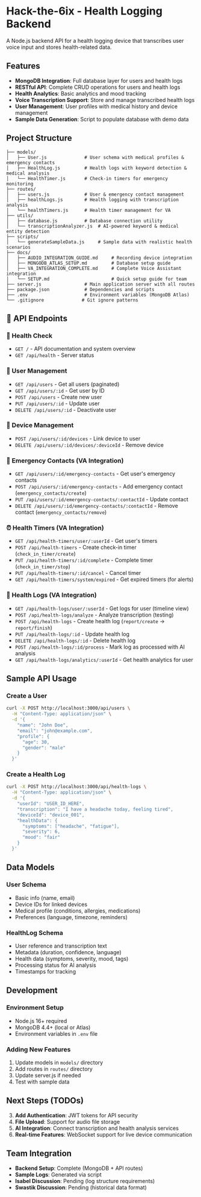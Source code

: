 # Hack-the-6ix - Health Logging Backend

A Node.js backend API for a health logging device that transcribes user voice input and stores health-related data.

## Features

- **MongoDB Integration**: Full database layer for users and health logs
- **RESTful API**: Complete CRUD operations for users and health logs  
- **Health Analytics**: Basic analytics and mood tracking
- **Voice Transcription Support**: Store and manage transcribed health logs
- **User Management**: User profiles with medical history and device management
- **Sample Data Generation**: Script to populate database with demo data

## Project Structure

```
├── models/
│   ├── User.js              # User schema with medical profiles & emergency contacts
│   ├── HealthLog.js         # Health logs with keyword detection & medical analysis  
│   └── HealthTimer.js       # Check-in timers for emergency monitoring
├── routes/
│   ├── users.js             # User & emergency contact management
│   ├── healthLogs.js        # Health logging with transcription analysis
│   └── healthTimers.js      # Health timer management for VA
├── utils/
│   ├── database.js          # Database connection utility
│   └── transcriptionAnalyzer.js  # AI-powered keyword & medical entity detection
├── scripts/
│   └── generateSampleData.js     # Sample data with realistic health scenarios
├── docs/
│   ├── AUDIO_INTEGRATION_GUIDE.md     # Recording device integration
│   ├── MONGODB_ATLAS_SETUP.md         # Database setup guide
│   ├── VA_INTEGRATION_COMPLETE.md     # Complete Voice Assistant integration
│   └── SETUP.md                       # Quick setup guide for team
├── server.js                # Main application server with all routes
├── package.json             # Dependencies and scripts  
├── .env                     # Environment variables (MongoDB Atlas)
└── .gitignore              # Git ignore patterns
```

## 📡 API Endpoints

### 🏥 Health Check
- `GET /` - API documentation and system overview
- `GET /api/health` - Server status

### 👥 User Management
- `GET /api/users` - Get all users (paginated)
- `GET /api/users/:id` - Get user by ID
- `POST /api/users` - Create new user
- `PUT /api/users/:id` - Update user
- `DELETE /api/users/:id` - Deactivate user

### 🔗 Device Management
- `POST /api/users/:id/devices` - Link device to user
- `DELETE /api/users/:id/devices/:deviceId` - Remove device

### 🚨 Emergency Contacts (VA Integration)
- `GET /api/users/:id/emergency-contacts` - Get user's emergency contacts
- `POST /api/users/:id/emergency-contacts` - Add emergency contact (`emergency_contacts/create`)
- `PUT /api/users/:id/emergency-contacts/:contactId` - Update contact
- `DELETE /api/users/:id/emergency-contacts/:contactId` - Remove contact (`emergency_contacts/remove`)

### ⏰ Health Timers (VA Integration)
- `GET /api/health-timers/user/:userId` - Get user's timers
- `POST /api/health-timers` - Create check-in timer (`check_in_timer/create`)
- `PUT /api/health-timers/:id/complete` - Complete timer (`check_in_timer/stop`)
- `PUT /api/health-timers/:id/cancel` - Cancel timer
- `GET /api/health-timers/system/expired` - Get expired timers (for alerts)

### 📝 Health Logs (VA Integration)
- `GET /api/health-logs/user/:userId` - Get logs for user (timeline view)
- `POST /api/health-logs/analyze` - Analyze transcription (testing)
- `POST /api/health-logs` - Create health log (`report/create` → `report/finish`)
- `PUT /api/health-logs/:id` - Update health log
- `DELETE /api/health-logs/:id` - Delete health log
- `POST /api/health-logs/:id/process` - Mark log as processed with AI analysis
- `GET /api/health-logs/analytics/:userId` - Get health analytics for user

## Sample API Usage

### Create a User
```bash
curl -X POST http://localhost:3000/api/users \
  -H "Content-Type: application/json" \
  -d '{
    "name": "John Doe",
    "email": "john@example.com",
    "profile": {
      "age": 30,
      "gender": "male"
    }
  }'
```

### Create a Health Log
```bash
curl -X POST http://localhost:3000/api/health-logs \
  -H "Content-Type: application/json" \
  -d '{
    "userId": "USER_ID_HERE",
    "transcription": "I have a headache today, feeling tired",
    "deviceId": "device_001",
    "healthData": {
      "symptoms": ["headache", "fatigue"],
      "severity": 6,
      "mood": "fair"
    }
  }'
```

## Data Models

### User Schema
- Basic info (name, email)
- Device IDs for linked devices
- Medical profile (conditions, allergies, medications)
- Preferences (language, timezone, reminders)

### HealthLog Schema
- User reference and transcription text
- Metadata (duration, confidence, language)
- Health data (symptoms, severity, mood, tags)
- Processing status for AI analysis
- Timestamps for tracking

## Development

### Environment Setup
- Node.js 16+ required
- MongoDB 4.4+ (local or Atlas)
- Environment variables in `.env` file

### Adding New Features
1. Update models in `models/` directory
2. Add routes in `routes/` directory  
3. Update server.js if needed
4. Test with sample data

## Next Steps (TODOs)

3. **Add Authentication**: JWT tokens for API security
4. **File Upload**: Support for audio file storage
5. **AI Integration**: Connect transcription and health analysis services
6. **Real-time Features**: WebSocket support for live device communication

## Team Integration

- **Backend Setup**: Complete (MongoDB + API routes)
- **Sample Logs**: Generated via script
- **Isabel Discussion**: Pending (log structure requirements)
- **Swastik Discussion**: Pending (historical data format)
